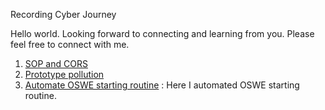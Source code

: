 Recording Cyber Journey

Hello world. Looking forward to connecting and learning from you. Please feel free to connect with me.

1. [SOP and CORS](notes/Week%201%20SOP_CORS/Images/SOP%20and%20CORS.md)
2. [Prototype pollution](notes/Week%202%20Prototype/Prototype%20pollution.md)
3. [Automate OSWE starting routine](notes/Week%203%20Automation/Automate%20OSWE%20starting%20routine.md)  : Here I automated OSWE starting routine.
